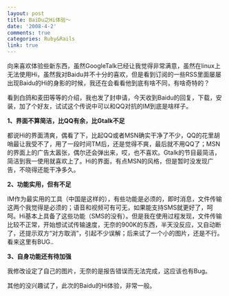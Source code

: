 ```yaml
---
layout: post
title: BaiDu之Hi体验～
date: '2008-4-2'
comments: true
categories: Ruby&Rails
link: true
---
```

<p>向来喜欢体验些新东西，虽然GoogleTalk已经让我觉得非常满意，虽然在linux上无法使用Hi，虽然我对Baidu并不十分的喜欢，但是看到订阅的一些RSS里面屡屡出现Baidu的Hi的身影的时候，我还在会看看他到底有啥不同，有啥奇特的？</p>
<p>看到白鸽和麦田等等的介绍，我也发了封申请，今天收到Baidu的回复，下载，安装，加了个好友，试试这个传说中可以和QQ对抗的IM到底是啥样子。</p>
<p><strong>1、界面不算简洁，比QQ有余，比Gtalk不足</strong></p>
<p>都说Hi的界面清爽，偶看了下，比起QQ或者MSN确实干净了不少，QQ的花里胡哨最让我受不了，用了一段时间TM后，还是觉得不爽，最后就不用QQ了；MSN的界面上的广告太嚣张，偶尔还会弹出来，哎，也不喜欢。Gtalk的节目最简洁，简洁到我一使用就喜欢上了。Hi的界面，有点MSN的风格，但是暂时没发现广告，不晓得还能干净多久。</p>
<p><strong>2、功能实用，但有不足</strong></p>
<p>IM作为最实用的工具（中国是这样的），有些功能是必须的，即时消息，文件传输这两个我觉得是必须的；语音和视频可有可无，如果能支持SMS就更好了，呵呵。Hi基本上具备了这些功能（SMS的没有）。但是我在使用过程发现，文件传输比较不正常，开始想试试传输速度，无奈的900K的东西，半天没反应，又自动断了，还提示双方&ldquo;对方取消&rdquo;，引起不少误解；后来试了一个小的图片，还是不行。看来这里有BUG..</p>
<p><strong>3、自身功能还有待加强</strong></p>
<p>我修改设定了自己的图片，无奈的是报告错误而无法完成，这应该也有Bug。</p>
<p>其他的没兴趣试了，此次的Baidu的Hi体验，非常一般。</p>
